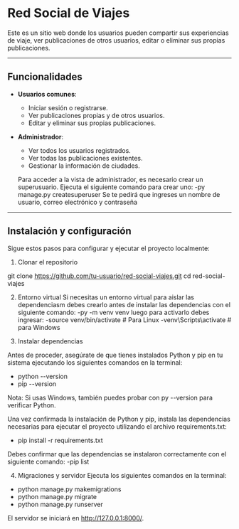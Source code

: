 # Red Social de Viajes

Este es un sitio web donde los usuarios pueden compartir sus experiencias de viaje, ver publicaciones de otros usuarios, editar o eliminar sus propias publicaciones.  

---

## Funcionalidades

- **Usuarios comunes**:
  - Iniciar sesión o registrarse.
  - Ver publicaciones propias y de otros usuarios.
  - Editar y eliminar sus propias publicaciones.

- **Administrador**:
  - Ver todos los usuarios registrados.
  - Ver todas las publicaciones existentes.
  - Gestionar la información de ciudades.
    
  Para acceder a la vista de administrador, es necesario crear un superusuario.
  Ejecuta el siguiente comando para crear uno:
  -py manage.py createsuperuser
  Se te pedirá que ingreses un nombre de usuario, correo electrónico y contraseña

---

## Instalación y configuración

Sigue estos pasos para configurar y ejecutar el proyecto localmente:


1. Clonar el repositorio

git clone https://github.com/tu-usuario/red-social-viajes.git
cd red-social-viajes

2. Entorno virtual
   Si necesitas un entorno virtual  para aislar las dependenciasm debes crearlo antes de instalar las dependencias con el siguiente comando:
   -py -m venv venv
   luego para activarlo debes ingresar:
   -source venv/bin/activate  # Para Linux
   -venv\Scripts\activate # para Windows
   
   
3. Instalar dependencias

Antes de proceder, asegúrate de que tienes instalados Python y pip en tu sistema ejecutando los siguientes comandos en la terminal:
- python --version
- pip --version
  
Nota: Si usas Windows, también puedes probar con py --version para verificar Python.

Una vez confirmada la instalación de Python y pip, instala las dependencias necesarias para ejecutar el proyecto utilizando el archivo requirements.txt:
- pip install -r requirements.txt
  
Debes confirmar que  las dependencias se instalaron correctamente con el siguiente comando:
-pip list

4. Migraciones y servidor
Ejecuta los siguientes comandos en la terminal:

- python manage.py makemigrations
- python manage.py migrate
- python manage.py runserver

El servidor se iniciará en http://127.0.0.1:8000/.

